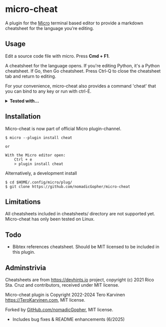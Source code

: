 # micro-cheat

A plugin for the [Micro](https://github.com/zyedidia/micro) terminal based editor to provide a markdown cheatsheet for the language you're editing.

## Usage

Edit a source code file with micro. Press **Cmd + F1**. 

A cheatsheet for the language opens. If you're editing Python, it's a Python cheatsheet. If Go, then Go cheatsheet.
Press Ctrl-Q to close the cheatsheet tab and return to editing. 

For your convenience, micro-cheat also provides a command 'cheat' that you can bind to any key or run with ctrl-E. 

<details>
        <summary><b>Tested with...</b></summary>
	<ul>
		<li>Python</li>
		<li>Go (Golang)</li>
		<li>Lua</li>
		<li>Javascript</li>
		<li>CSS (cascading style sheets)</li>
		<li>HTML</li>
		<li>HAML (HTML abstraction markup language)</li>
		<li>Vagrantfile (by filename)</li>
		<li>Dockerfile (by filename)</li>
		<li>Makefile</li>
		<li>JavaScript (ECMAScript)</li>
		<li>TypeScript</li>
		<li>YAML (yet another markup language)</li>
		<li>BASH (shell)</li>
		<li>MarkDown</li>
		<li>SASS (by suffix)</li>
        </ul>
    </details>

## Installation

Micro-cheat is now part of official Micro plugin-channel.

	$ micro --plugin install cheat
 
 	or
  
  	With the Micro editor open:
   		Ctrl + e
     	> plugin install cheat

Alternatively, a development install

	$ cd $HOME/.config/micro/plug/
	$ git clone https://github.com/nomadicGopher/micro-cheat

## Limitations

All cheatsheets included in cheatsheets/ directory are not supported yet. Micro-cheat has only been tested on Linux. 

## Todo

* Bibtex references cheatsheet. Should be MIT licensed to be included in this plugin. 

## Adminstrivia

Cheatsheets are from https://devhints.io project, copyright (c) 2021 Rico Sta. Cruz and contributors, received under MIT license.

Micro-cheat plugin is Copyright 2022-2024 Tero Karvinen https://TeroKarvinen.com, MIT license.

Forked by [GitHub.com/nomadicGopher](https://github.com/nomadicGopher/micro-cheat), MIT license.
- Includes bug fixes & README enhancements (6/2025)

